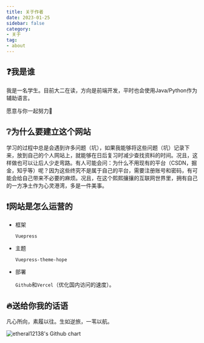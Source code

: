 ```yaml
---
title: 关于作者
date: 2023-01-25
sidebar: false
category:
- 关于
tag:
- about
---
```




## :question:我是谁

我是一名学生。目前大二在读，方向是前端开发，平时也会使用Java/Python作为辅助语言。

愿意与你一起努力:muscle:

## :grey_question:为什么要建立这个网站

学习的过程中总是会遇到许多问题（坑），如果我能够将这些问题（坑）记录下来，放到自己的个人网站上，就能够在日后复习时减少查找资料的时间。况且，这样做也可以让后人少走弯路。有人可能会问：为什么不用现有的平台（CSDN，掘金，知乎等）呢？因为这些终究不是属于自己的平台，需要注册账号和密码，有可能会给自己带来不必要的麻烦。况且，在这个熙熙攘攘的互联网世界里，拥有自己的一方净土作为心灵港湾，多是一件美事。

## :heavy_exclamation_mark:网站是怎么运营的

- 框架

   `Vuepress`

- 主题

  `Vuepress-theme-hope`

- 部署

   `Github`和`Vercel`（优化国内访问的速度）。

## :fire:送给你我的话语

凡心所向，素履以往。生如逆旅，一苇以航。



<img src="https://ghchart.rshah.org/etheral12138" alt="etheral12138's Github chart" />



